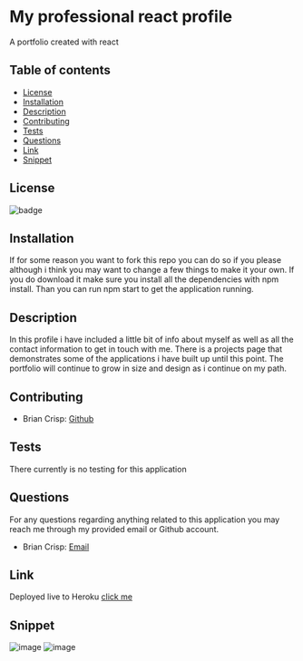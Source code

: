 # My professional react profile

A portfolio created with react

## Table of contents

- [License](#license)
- [Installation](#installation)
- [Description](#description)
- [Contributing](#contributing)
- [Tests](#tests)
- [Questions](#questions)
- [Link](#link)
- [Snippet](#snippet)

## License

![badge](https://img.shields.io/static/v1?label=license&message=MIT&color=green)

## Installation

If for some reason you want to fork this repo you can do so if you please although i think you may want to change a few things to make it your own. If you do download it make sure you install all the dependencies with npm install. Than you can run npm start to get the application running.

## Description

In this profile i have included a little bit of info about myself as well as all the contact information to get in touch with me. There is a projects page that demonstrates some of the applications i have built up until this point. The portfolio will continue to grow in size and design as i continue on my path.

## Contributing

- Brian Crisp: [Github](https://github.com/bcrisp084)

## Tests

There currently is no testing for this application

## Questions

For any questions regarding anything related to this application you may reach me through my provided email or Github account.

- Brian Crisp: [Email](crisp73001@gmail.com)

## Link

Deployed live to Heroku [click me](https://bcrisp084.github.io/my-react-portfolio/#/)

## Snippet
![image](https://user-images.githubusercontent.com/73912705/116477025-0af7f280-a84a-11eb-866a-d68004598aee.png)
![image](https://user-images.githubusercontent.com/73912705/116477075-1ea35900-a84a-11eb-8d58-c4ff1eefcab4.png)
